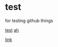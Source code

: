 # test
for testing github things

[test](https://google.com)
[ah](https://www.tiktok.com/t/ZTRa5v69a/)

[link](https://blanksausage.ga/test)
